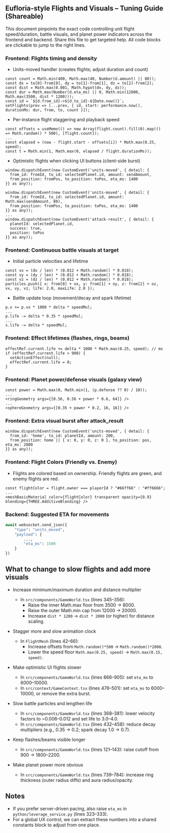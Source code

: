 ## Eufloria-style Flights and Visuals – Tuning Guide (Shareable)

This document pinpoints the exact code controlling unit flight speed/duration, battle visuals, and planet power indicators across the frontend and backend. Share this file to get targeted help. All code blocks are clickable to jump to the right lines.

### Frontend: Flights timing and density

- Units-moved handler (creates flights; adjust duration and count)
```345:356:src/components/GameWorld.tsx
const count = Math.min(400, Math.max(40, Number(d.amount) || 80));
const dx = to[0]-from[0], dy = to[1]-from[1], dz = to[2]-from[2];
const dist = Math.max(0.001, Math.hypot(dx, dy, dz));
const dur = Math.max(Number(d.eta_ms) || 0, Math.min(12000, Math.max(3500, dist * 1200)));
const id = `${d.from_id}->${d.to_id}-${Date.now()}`;
setFlights(prev => [...prev, { id, start: performance.now(), durationMs: dur, from, to, count }]);
```

- Per-instance flight staggering and playback speed
```42:66:src/components/GameWorld.tsx
const offsets = useMemo(() => new Array(flight.count).fill(0).map(() => Math.random() * 500), [flight.count]);
...
const elapsed = (now - flight.start - offsets[i]) * Math.max(0.25, speed);
const t = Math.min(1, Math.max(0, elapsed / flight.durationMs));
```

- Optimistic flights when clicking UI buttons (client-side burst)
```866:880:src/components/GameWorld.tsx
window.dispatchEvent(new CustomEvent('units-moved', { detail: {
  from_id: fromId, to_id: selectedPlanet.id, amount: sendAmount,
  from_position: fromPos, to_position: toPos, eta_ms: 1400
}} as any));
```

```881:905:src/components/GameWorld.tsx
window.dispatchEvent(new CustomEvent('units-moved', { detail: {
  from_id: fromId, to_id: selectedPlanet.id, amount: Math.max(sendAmount, 80),
  from_position: fromPos, to_position: toPos, eta_ms: 1400
}} as any));
...
window.dispatchEvent(new CustomEvent('attack-result', { detail: {
  planetId: selectedPlanet.id,
  success: true,
  position: toPos
}} as any));
```

### Frontend: Continuous battle visuals at target

- Initial particle velocities and lifetime
```368:381:src/components/GameWorld.tsx
const vx = (dx / len) * (0.012 + Math.random() * 0.018);
const vy = (dy / len) * (0.012 + Math.random() * 0.018);
const vz = (dz / len) * (0.012 + Math.random() * 0.018);
particles.push({ x: from[0] + ox, y: from[1] + oy, z: from[2] + oz, vx, vy, vz, life: 2.0, maxLife: 2.0 });
```

- Battle update loop (movement/decay and spark lifetime)
```432:458:src/components/GameWorld.tsx
p.x += p.vx * 1000 * delta * speedMul;
...
p.life -= delta * 0.35 * speedMul;
...
s.life -= delta * speedMul;
```

### Frontend: Effect lifetimes (flashes, rings, beams)

```121:143:src/components/GameWorld.tsx
effectRef.current.life += delta * 1000 * Math.max(0.25, speed); // ms
if (effectRef.current.life > 900) {
  setActionEffect(null);
  effectRef.current.life = 0;
}
```

### Frontend: Planet power/defense visuals (galaxy view)

```739:784:src/components/GameWorld.tsx
const power = Math.max(0, Math.min(1, (p.defense ?? 0) / 10));
...
<ringGeometry args={[0.56, 0.56 + power * 0.6, 64]} />
...
<sphereGeometry args={[0.35 + power * 0.2, 16, 16]} />
```

### Frontend: Extra visual burst after attack_result

```476:501:src/context/GameContext.tsx
window.dispatchEvent(new CustomEvent('units-moved', { detail: {
  from_id: 'home', to_id: planetId, amount: 200,
  from_position: home || { x: 0, y: 0, z: 0 }, to_position: pos, eta_ms: 2800
}} as any));
```

### Frontend: Flight Colors (Friendly vs. Enemy)

- Flights are colored based on ownership. Friendly flights are green, and enemy flights are red.
```86:92:src/components/GameWorld.tsx
const flightColor = flight.owner === playerId ? "#66ff66" : "#ff6666";
...
<meshBasicMaterial color={flightColor} transparent opacity={0.9} blending={THREE.AdditiveBlending} />
```

### Backend: Suggested ETA for movements

```323:333:python/leverage_service.py
await websocket.send_json({
    "type": "units_moved",
    "payload": {
        ...,
        "eta_ms": 1500
    }
})
```

## What to change to slow flights and add more visuals

- Increase minimum/maximum duration and distance multiplier
  - In `src/components/GameWorld.tsx` (lines 345–356):
    - Raise the inner Math.max floor from 3500 → 8000.
    - Raise the outer Math.min cap from 12000 → 20000.
    - Increase `dist * 1200` → `dist * 2000` (or higher) for distance scaling.

- Stagger more and slow animation clock
  - In `FlightMesh` (lines 42–66):
    - Increase offsets from `Math.random()*500` → `Math.random()*2000`.
    - Lower the speed floor `Math.max(0.25, speed)` → `Math.max(0.15, speed)`.

- Make optimistic UI flights slower
  - In `src/components/GameWorld.tsx` (lines 866–905): set `eta_ms` to 6000–10000.
  - In `src/context/GameContext.tsx` (lines 476–501): set `eta_ms` to 6000–10000, or remove the extra burst.

- Slow battle particles and lengthen life
  - In `src/components/GameWorld.tsx` (lines 368–381): lower velocity factors to ~0.006–0.012 and set life to 3.0–4.0.
  - In `src/components/GameWorld.tsx` (lines 432–458): reduce decay multipliers (e.g., 0.35 → 0.2; spark decay 1.0 → 0.7).

- Keep flashes/beams visible longer
  - In `src/components/GameWorld.tsx` (lines 121–143): raise cutoff from 900 → 1800–2200.

- Make planet power more obvious
  - In `src/components/GameWorld.tsx` (lines 739–784): increase ring thickness (outer radius diffs) and aura radius/opacity.

## Notes

- If you prefer server-driven pacing, also raise `eta_ms` in `python/leverage_service.py` (lines 323–333).
- For a global UX control, we can extract these numbers into a shared constants block to adjust from one place.


